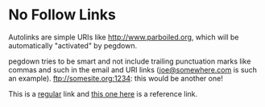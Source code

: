 # No Follow Links

Autolinks are simple URIs like http://www.parboiled.org,
which will be automatically "activated" by pegdown.

pegdown tries to be smart and not include trailing
punctuation marks like commas and such in the email
and URI links (joe@somewhere.com is such an example).
ftp://somesite.org:1234: this would be another one!

This is a [regular](http://regular.com) link and
[this one here][] is a reference link.

  [this one here]: http://blabla.com